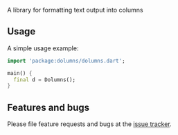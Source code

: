 A library for formatting text output into columns


## Usage

A simple usage example:

```dart
import 'package:dolumns/dolumns.dart';

main() {
  final d = Dolumns();
}
```

## Features and bugs

Please file feature requests and bugs at the [issue tracker][tracker].

[tracker]: http://github.com/maks/dolumns/issues
